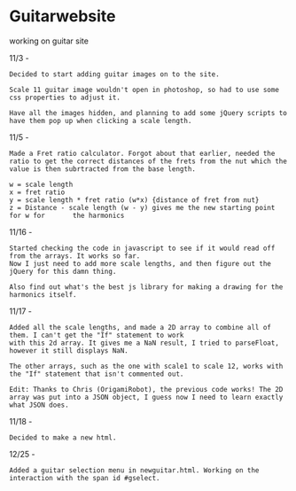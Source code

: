 Guitarwebsite
=============

working on guitar site


11/3 - 

	Decided to start adding guitar images on to the site.

	Scale 11 guitar image wouldn't open in photoshop, so had to use some css properties to adjust it.

	Have all the images hidden, and planning to add some jQuery scripts to have them pop up when clicking a scale length.
 
11/5 - 
	
	Made a Fret ratio calculator. Forgot about that earlier, needed the ratio to get the correct distances of the frets from the nut which the value is then subrtracted from the base length.

	w = scale length
	x = fret ratio
	y = scale length * fret ratio (w*x) {distance of fret from nut}
	z = Distance - scale length (w - y) gives me the new starting point for w for 		the harmonics 

11/16 -

	Started checking the code in javascript to see if it would read off from the arrays. It works so far. 
	Now I just need to add more scale lengths, and then figure out the jQuery for this damn thing. 

	Also find out what's the best js library for making a drawing for the harmonics itself.
	
11/17 -
	
	Added all the scale lengths, and made a 2D array to combine all of them. I can't get the "If" statement to work
	with this 2d array. It gives me a NaN result, I tried to parseFloat, however it still displays NaN. 

	The other arrays, such as the one with scale1 to scale 12, works with the "If" statement that isn't commented out. 

	Edit: Thanks to Chris (OrigamiRobot), the previous code works! The 2D array was put into a JSON object, I guess now I need to learn exactly what JSON does.

11/18 - 
	
	Decided to make a new html.

12/25 - 
	
	Added a guitar selection menu in newguitar.html. Working on the interaction with the span id #gselect.